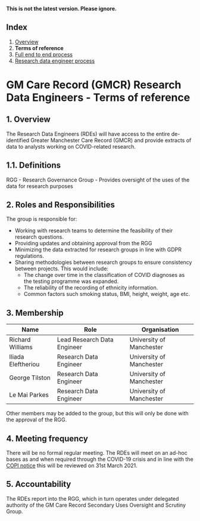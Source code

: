 **This is not the latest version. Please ignore.**

## Index

1. [Overview](../README.md)
1. **Terms of reference**
1. [Full end to end process](process-end-2-end.md)
1. [Research data engineer process](process-for-research-data-engineers.md)

# GM Care Record (GMCR) Research Data Engineers - Terms of reference

## 1. Overview

The Research Data Engineers (RDEs) will have access to the entire de-identified Greater Manchester Care Record (GMCR) and provide extracts of data to analysts working on COVID-related research.

## 1.1. Definitions

RGG - Research Governance Group - Provides oversight of the uses of the data for research purposes

## 2. Roles and Responsibilities

The group is responsible for:

- Working with research teams to determine the feasibility of their research questions.
- Providing updates and obtaining approval from the RGG
- Minimizing the data extracted for research groups in line with GDPR regulations.
- Sharing methodologies between research groups to ensure consistency between projects. This would include:
  - The change over time in the classification of COVID diagnoses as the testing programme was expanded.
  - The reliability of the recording of ethnicity information.
  - Common factors such smoking status, BMI, height, weight, age etc.

## 3. Membership

| Name               | Role                        | Organisation             |
| ------------------ | --------------------------- | ------------------------ |
| Richard Williams   | Lead Research Data Engineer | University of Manchester |
| Iliada Eleftheriou | Research Data Engineer      | University of Manchester |
| George Tilston     | Research Data Engineer      | University of Manchester |
| Le Mai Parkes      | Research Data Engineer      | University of Manchester |

Other members may be added to the group, but this will only be done with the approval of the RGG.

## 4. Meeting frequency

There will be no formal regular meeting. The RDEs will meet on an ad-hoc bases as and when required through the COVID-19 crisis and in line with the [COPI notice](https://www.gov.uk/government/publications/coronavirus-covid-19-notification-of-data-controllers-to-share-information) this will be reviewed on 31st March 2021.

## 5. Accountability

The RDEs report into the RGG, which in turn operates under delegated authority of the GM Care Record Secondary Uses Oversight and Scrutiny Group.
